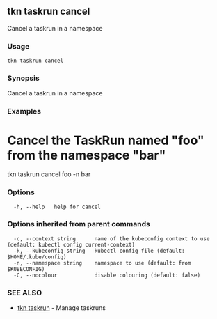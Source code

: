 ## tkn taskrun cancel

Cancel a taskrun in a namespace

### Usage

```
tkn taskrun cancel
```

### Synopsis

Cancel a taskrun in a namespace

### Examples


# Cancel the TaskRun named "foo" from the namespace "bar"
tkn taskrun cancel foo -n bar


### Options

```
  -h, --help   help for cancel
```

### Options inherited from parent commands

```
  -c, --context string      name of the kubeconfig context to use (default: kubectl config current-context)
  -k, --kubeconfig string   kubectl config file (default: $HOME/.kube/config)
  -n, --namespace string    namespace to use (default: from $KUBECONFIG)
  -C, --nocolour            disable colouring (default: false)
```

### SEE ALSO

* [tkn taskrun](tkn_taskrun.md)	 - Manage taskruns

